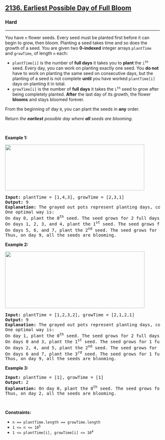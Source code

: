 <h2><a href="https://leetcode.com/problems/earliest-possible-day-of-full-bloom/">2136. Earliest Possible Day of Full Bloom</a></h2><h3>Hard</h3><hr><div style="user-select: auto;"><p style="user-select: auto;">You have <code style="user-select: auto;">n</code> flower seeds. Every seed must be planted first before it can begin to grow, then bloom. Planting a seed takes time and so does the growth of a seed. You are given two <strong style="user-select: auto;">0-indexed</strong> integer arrays <code style="user-select: auto;">plantTime</code> and <code style="user-select: auto;">growTime</code>, of length <code style="user-select: auto;">n</code> each:</p>

<ul style="user-select: auto;">
	<li style="user-select: auto;"><code style="user-select: auto;">plantTime[i]</code> is the number of <strong style="user-select: auto;">full days</strong> it takes you to <strong style="user-select: auto;">plant</strong> the <code style="user-select: auto;">i<sup style="user-select: auto;">th</sup></code> seed. Every day, you can work on planting exactly one seed. You <strong style="user-select: auto;">do not</strong> have to work on planting the same seed on consecutive days, but the planting of a seed is not complete <strong style="user-select: auto;">until</strong> you have worked <code style="user-select: auto;">plantTime[i]</code> days on planting it in total.</li>
	<li style="user-select: auto;"><code style="user-select: auto;">growTime[i]</code> is the number of <strong style="user-select: auto;">full days</strong> it takes the <code style="user-select: auto;">i<sup style="user-select: auto;">th</sup></code> seed to grow after being completely planted. <strong style="user-select: auto;">After</strong> the last day of its growth, the flower <strong style="user-select: auto;">blooms</strong> and stays bloomed forever.</li>
</ul>

<p style="user-select: auto;">From the beginning of day <code style="user-select: auto;">0</code>, you can plant the seeds in <strong style="user-select: auto;">any</strong> order.</p>

<p style="user-select: auto;">Return <em style="user-select: auto;">the <strong style="user-select: auto;">earliest</strong> possible day where <strong style="user-select: auto;">all</strong> seeds are blooming</em>.</p>

<p style="user-select: auto;">&nbsp;</p>
<p style="user-select: auto;"><strong class="example" style="user-select: auto;">Example 1:</strong></p>
<img alt="" src="https://assets.leetcode.com/uploads/2021/12/21/1.png" style="width: 453px; height: 149px; user-select: auto;">
<pre style="user-select: auto;"><strong style="user-select: auto;">Input:</strong> plantTime = [1,4,3], growTime = [2,3,1]
<strong style="user-select: auto;">Output:</strong> 9
<strong style="user-select: auto;">Explanation:</strong> The grayed out pots represent planting days, colored pots represent growing days, and the flower represents the day it blooms.
One optimal way is:
On day 0, plant the 0<sup style="user-select: auto;">th</sup> seed. The seed grows for 2 full days and blooms on day 3.
On days 1, 2, 3, and 4, plant the 1<sup style="user-select: auto;">st</sup> seed. The seed grows for 3 full days and blooms on day 8.
On days 5, 6, and 7, plant the 2<sup style="user-select: auto;">nd</sup> seed. The seed grows for 1 full day and blooms on day 9.
Thus, on day 9, all the seeds are blooming.
</pre>

<p style="user-select: auto;"><strong class="example" style="user-select: auto;">Example 2:</strong></p>
<img alt="" src="https://assets.leetcode.com/uploads/2021/12/21/2.png" style="width: 454px; height: 184px; user-select: auto;">
<pre style="user-select: auto;"><strong style="user-select: auto;">Input:</strong> plantTime = [1,2,3,2], growTime = [2,1,2,1]
<strong style="user-select: auto;">Output:</strong> 9
<strong style="user-select: auto;">Explanation:</strong> The grayed out pots represent planting days, colored pots represent growing days, and the flower represents the day it blooms.
One optimal way is:
On day 1, plant the 0<sup style="user-select: auto;">th</sup> seed. The seed grows for 2 full days and blooms on day 4.
On days 0 and 3, plant the 1<sup style="user-select: auto;">st</sup> seed. The seed grows for 1 full day and blooms on day 5.
On days 2, 4, and 5, plant the 2<sup style="user-select: auto;">nd</sup> seed. The seed grows for 2 full days and blooms on day 8.
On days 6 and 7, plant the 3<sup style="user-select: auto;">rd</sup> seed. The seed grows for 1 full day and blooms on day 9.
Thus, on day 9, all the seeds are blooming.
</pre>

<p style="user-select: auto;"><strong class="example" style="user-select: auto;">Example 3:</strong></p>

<pre style="user-select: auto;"><strong style="user-select: auto;">Input:</strong> plantTime = [1], growTime = [1]
<strong style="user-select: auto;">Output:</strong> 2
<strong style="user-select: auto;">Explanation:</strong> On day 0, plant the 0<sup style="user-select: auto;">th</sup> seed. The seed grows for 1 full day and blooms on day 2.
Thus, on day 2, all the seeds are blooming.
</pre>

<p style="user-select: auto;">&nbsp;</p>
<p style="user-select: auto;"><strong style="user-select: auto;">Constraints:</strong></p>

<ul style="user-select: auto;">
	<li style="user-select: auto;"><code style="user-select: auto;">n == plantTime.length == growTime.length</code></li>
	<li style="user-select: auto;"><code style="user-select: auto;">1 &lt;= n &lt;= 10<sup style="user-select: auto;">5</sup></code></li>
	<li style="user-select: auto;"><code style="user-select: auto;">1 &lt;= plantTime[i], growTime[i] &lt;= 10<sup style="user-select: auto;">4</sup></code></li>
</ul>
</div>